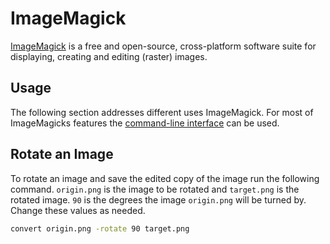 # ImageMagick

[ImageMagick](https://imagemagick.org/) is a free and open-source, cross-platform software suite for
displaying, creating and editing (raster) images.

## Usage

The following section addresses different uses ImageMagick.
For most of ImageMagicks features the [command-line interface](/wiki/system_console.md) can be used.

## Rotate an Image

To rotate an image and save the edited copy of the image run the following command.
`origin.png` is the image to be rotated and `target.png` is the rotated image.
`90` is the degrees the image `origin.png` will be turned by.
Change these values as needed.

```sh
convert origin.png -rotate 90 target.png
```
